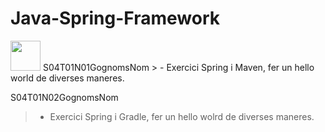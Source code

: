 # Java-Spring-Framework

<img src="https://user-images.githubusercontent.com/107991714/193420508-2e1ec1ea-4ed6-4ef6-87fe-0be96c0e67b3.png" width="48">
S04T01N01GognomsNom
> - Exercici Spring i Maven, fer un hello world de diverses maneres.

S04T01N02GognomsNom
> - Exercici Spring i Gradle, fer un hello wolrd de diverses maneres.

